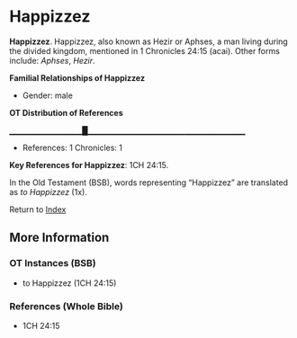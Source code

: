 # Happizzez
**Happizzez**. 
Happizzez, also known as Hezir or Aphses, a man living during the divided kingdom, mentioned in 1 Chronicles 24:15 (acai). 
Other forms include: 
*Aphses*, *Hezir*. 




**Familial Relationships of Happizzez**


* Gender: male


**OT Distribution of References**

▁▁▁▁▁▁▁▁▁▁▁▁█▁▁▁▁▁▁▁▁▁▁▁▁▁▁▁▁▁▁▁▁▁▁▁▁▁▁
* References: 1 Chronicles: 1



**Key References for Happizzez**: 
1CH 24:15. 


In the Old Testament (BSB), words representing “Happizzez” are translated as 
*to Happizzez* (1x). 




Return to [Index](00-Index.md)

## More Information

### OT Instances (BSB)

* to Happizzez (1CH 24:15)



### References (Whole Bible)

* 1CH 24:15



